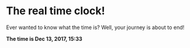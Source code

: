 # The real time clock!

Ever wanted to know what the time is? Well, your journey is about to end!

**The time is Dec 13, 2017, 15:33**